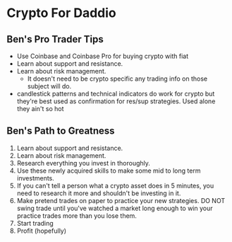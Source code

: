 # Crypto For Daddio

## Ben's Pro Trader Tips

- Use Coinbase and Coinbase Pro for buying crypto with fiat
- Learn about support and resistance.
- Learn about risk management.
  - It doesn't need to be crypto specific any trading info on those subject will do.
- candlestick patterns and technical indicators do work for crypto but they're best used as confirmation for res/sup strategies. Used alone they ain't so hot

## Ben's Path to Greatness

1. Learn about support and resistance.
2. Learn about risk management.
3. Research everything you invest in thoroughly. 
4. Use these newly acquired skills to make some mid to long term investments.
5. If you can't tell a person what a crypto asset does in 5 minutes, you need to research it more and shouldn't be investing in it.
6. Make pretend trades on paper to practice your new strategies. DO NOT swing trade until you've watched a market long enough to win your practice trades more than you lose them. 
7. Start trading
8. Profit (hopefully)
